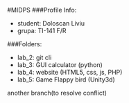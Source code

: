 #MIDPS
###Profile Info:
- student: Doloscan Liviu
- grupa: TI-141 F/R

###Folders:
- lab_2: git cli
- lab_3: GUI calculator (python)
- lab_4: website (HTML5, css, js, PHP)
- lab_5: Game Flappy bird (Unity3d)

another branch(to resolve conflict)
